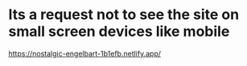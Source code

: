 <h1>Its a request not to see the site on small screen devices like mobile</h1>

https://nostalgic-engelbart-1b1efb.netlify.app/

